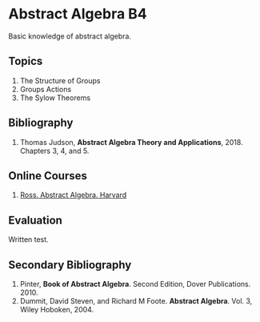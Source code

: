 # Abstract Algebra B4
Basic knowledge of abstract algebra.

## Topics
1.	The Structure of Groups
2.	Groups Actions
3.	The Sylow Theorems

## Bibliography
1. Thomas Judson, **Abstract Algebra Theory and Applications**, 2018.  Chapters 3, 4, and 5.

## Online Courses
1. [Ross. Abstract Algebra. Harvard](https://www.youtube.com/playlist?list=PLelIK3uylPMGzHBuR3hLMHrYfMqWWsmx5)

## Evaluation
Written test.

## Secondary Bibliography
1.  Pinter, **Book of Abstract Algebra**. Second Edition, Dover Publications. 2010.
2.  Dummit, David Steven, and Richard M Foote. **Abstract Algebra**. Vol. 3, Wiley Hoboken, 2004.